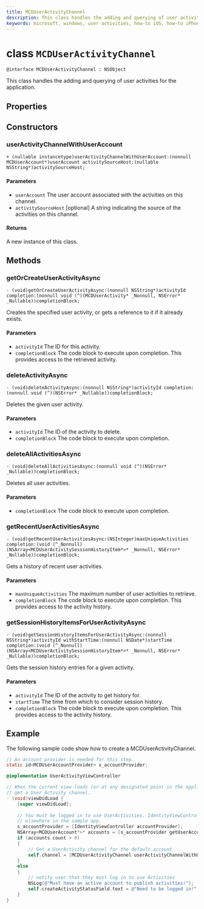 ```yaml
---
title: MCDUserActivityChannel
description: This class handles the adding and querying of user activities for the application.
keywords: microsoft, windows, user activities, how-to iOS, how-to iPhone 
---
```


# class `MCDUserActivityChannel`

```
@interface MCDUserActivityChannel : NSObject
```

This class handles the adding and querying of user activities for the application.

## Properties

## Constructors

### userActivityChannelWithUserAccount
`+ (nullable instancetype)userActivityChannelWithUserAccount:(nonnull MCDUserAccount*)userAccount
                                         activitySourceHost:(nullable NSString*)activitySourceHost;`

#### Parameters
* `userAccount` The user account associated with the activities on this channel.
* `activitySourceHost` [optional] A string indicating the source of the activities on this channel.

#### Returns
A new instance of this class.

## Methods

### getOrCreateUserActivityAsync
`- (void)getOrCreateUserActivityAsync:(nonnull NSString*)activityId
                          completion:(nonnull void (^)(MCDUserActivity* _Nonnull, NSError* _Nullable))completionBlock;`

Creates the specified user activity, or gets a reference to it if it already exists.

#### Parameters
* `activityId` The ID for this activity.
* `completionBlock` The code block to execute upon completion. This provides access to the retrieved activity.

### deleteActivityAsync
`- (void)deleteActivityAsync:(nonnull NSString*)activityId completion:(nonnull void (^)(NSError* _Nullable))completionBlock;`

Deletes the given user activity.

#### Parameters
* `activityId` The ID of the activity to delete.
* `completionBlock` The code block to execute upon completion.

### deleteAllActivitiesAsync
`- (void)deleteAllActivitiesAsync:(nonnull void (^)(NSError* _Nullable))completionBlock;`

Deletes all user activities.

#### Parameters
* `completionBlock` The code block to execute upon completion.

### getRecentUserActivitiesAsync
`- (void)getRecentUserActivitiesAsync:(NSInteger)maxUniqueActivities
                          completion:(void (^_Nonnull)(NSArray<MCDUserActivitySessionHistoryItem*>* _Nonnull, NSError* _Nullable))completionBlock;`

Gets a history of recent user activities. 

#### Parameters
* `maxUniqueActivities` The maximum number of user activities to retrieve.
* `completionBlock` The code block to execute upon completion. This provides access to the activity history.

### getSessionHistoryItemsForUserActivityAsync
`- (void)getSessionHistoryItemsForUserActivityAsync:(nonnull NSString*)activityId
                                     withStartTime:(nonnull NSDate*)startTime
                                        completion:(void (^_Nonnull)(NSArray<MCDUserActivitySessionHistoryItem*>* _Nonnull, NSError* _Nullable))completionBlock;`

Gets the session history entries for a given activity.

#### Parameters
* `activityId` The ID of the activity to get history for.
* `startTime` The time from which to consider session history.
* `completionBlock` The code block to execute upon completion. This provides access to the activity history.

## Example
The following sample code show how to create a MCDUserActivityChannel.

```Objective-C
// An account provider is needed for this step.
static id<MCDUserAccountProvider> s_accountProvider;

@implementation UserActivityViewController

// When the current view loads (or at any designated point in the application),
// get a User Activity channel.
- (void)viewDidLoad {
    [super viewDidLoad];
    
    // You must be logged in to use UserActivities. IdentityViewController is defined
    // elsewhere in the sample app.
    s_accountProvider = [IdentityViewController accountProvider];
    NSArray<MCDUserAccount*>* accounts = [s_accountProvider getUserAccounts];
    if (accounts.count > 0)
    {
        // Get a UserActivity channel for the default account
        self.channel = [MCDUserActivityChannel userActivityChannelWithUserAccount:accounts[0]];
    }
    else
    {
        // notify user that they must log in to use Activities
        NSLog(@"Must have an active account to publish activities!");
        self.createActivityStatusField.text = @"Need to be logged in!";
    }
}
```